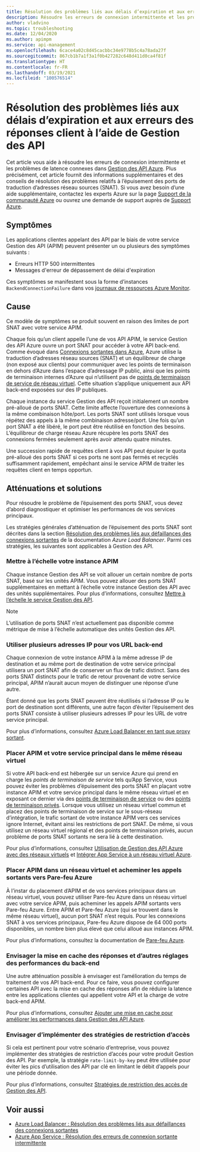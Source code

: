 ```yaml
---
title: Résolution des problèmes liés aux délais d’expiration et aux erreurs des réponses client à l’aide de Gestion des API
description: Résoudre les erreurs de connexion intermittente et les problèmes de latence connexes dans Gestion des API
author: vladvino
ms.topic: troubleshooting
ms.date: 12/04/2020
ms.author: apimpm
ms.service: api-management
ms.openlocfilehash: 6cace4a02c8d45cacbbc34e9778b5c4a78ada27f
ms.sourcegitcommit: 867cb1b7a1f3a1f0b427282c648d411d0ca4f81f
ms.translationtype: HT
ms.contentlocale: fr-FR
ms.lasthandoff: 03/19/2021
ms.locfileid: "100576514"
---
```

# <a name="troubleshooting-client-response-timeouts-and-errors-with-api-management"></a>Résolution des problèmes liés aux délais d’expiration et aux erreurs des réponses client à l’aide de Gestion des API

Cet article vous aide à résoudre les erreurs de connexion intermittente et les problèmes de latence connexes dans [Gestion des API Azure](./api-management-key-concepts.md). Plus précisément, cet article fournit des informations supplémentaires et des conseils de résolution des problèmes relatifs à l’épuisement des ports de traduction d’adresses réseau sources (SNAT). Si vous avez besoin d’une aide supplémentaire, contactez les experts Azure sur la page [Support de la communauté Azure](https://azure.microsoft.com/support/community/) ou ouvrez une demande de support auprès de [Support Azure](https://azure.microsoft.com/support/options/).

## <a name="symptoms"></a>Symptômes

Les applications clientes appelant des API par le biais de votre service Gestion des API (APIM) peuvent présenter un ou plusieurs des symptômes suivants :

* Erreurs HTTP 500 intermittentes
* Messages d'erreur de dépassement de délai d'expiration

Ces symptômes se manifestent sous la forme d’instances `BackendConnectionFailure` dans vos [journaux de ressources Azure Monitor](../azure-monitor/essentials/resource-logs.md).

## <a name="cause"></a>Cause

Ce modèle de symptômes se produit souvent en raison des limites de port SNAT avec votre service APIM.

Chaque fois qu’un client appelle l’une de vos API APIM, le service Gestion des API Azure ouvre un port SNAT pour accéder à votre API back-end. Comme évoqué dans [Connexions sortantes dans Azure](../load-balancer/load-balancer-outbound-connections.md), Azure utilise la traduction d’adresses réseau sources (SNAT) et un équilibreur de charge (non exposé aux clients) pour communiquer avec les points de terminaison en dehors d’Azure dans l’espace d’adressage IP public, ainsi que les points de terminaison internes d’Azure qui n’utilisent pas de [points de terminaison de service de réseau virtuel](../virtual-network/virtual-network-service-endpoints-overview.md). Cette situation s’applique uniquement aux API back-end exposées sur des IP publiques.

Chaque instance du service Gestion des API reçoit initialement un nombre pré-alloué de ports SNAT. Cette limite affecte l’ouverture des connexions à la même combinaison hôte/port. Les ports SNAT sont utilisés lorsque vous répétez des appels à la même combinaison adresse/port. Une fois qu’un port SNAT a été libéré, le port peut être réutilisé en fonction des besoins. L’équilibreur de charge réseau Azure récupère les ports SNAT des connexions fermées seulement après avoir attendu quatre minutes.

Une succession rapide de requêtes client à vos API peut épuiser le quota pré-alloué des ports SNAT si ces ports ne sont pas fermés et recyclés suffisamment rapidement, empêchant ainsi le service APIM de traiter les requêtes client en temps opportun.

## <a name="mitigations-and-solutions"></a>Atténuations et solutions

Pour résoudre le problème de l’épuisement des ports SNAT, vous devez d’abord diagnostiquer et optimiser les performances de vos services principaux.

Les stratégies générales d’atténuation de l’épuisement des ports SNAT sont décrites dans la section [Résolution des problèmes liés aux défaillances des connexions sortantes](../load-balancer/troubleshoot-outbound-connection.md) de la documentation *Azure Load Balancer*. Parmi ces stratégies, les suivantes sont applicables à Gestion des API.

### <a name="scale-your-apim-instance"></a>Mettre à l’échelle votre instance APIM

Chaque instance Gestion des API se voit allouer un certain nombre de ports SNAT, basé sur les unités APIM. Vous pouvez allouer des ports SNAT supplémentaires en mettant à l’échelle votre instance Gestion des API avec des unités supplémentaires. Pour plus d’informations, consultez [Mettre à l’échelle le service Gestion des API](upgrade-and-scale.md#scale-your-api-management-service).

> [!NOTE]
> L’utilisation de ports SNAT n’est actuellement pas disponible comme métrique de mise à l’échelle automatique des unités Gestion des API.

### <a name="use-multiple-ips-for-your-backend-urls"></a>Utiliser plusieurs adresses IP pour vos URL back-end

Chaque connexion de votre instance APIM à la même adresse IP de destination et au même port de destination de votre service principal utilisera un port SNAT afin de conserver un flux de trafic distinct. Sans des ports SNAT distincts pour le trafic de retour provenant de votre service principal, APIM n’aurait aucun moyen de distinguer une réponse d’une autre.

Étant donné que les ports SNAT peuvent être réutilisés si l’adresse IP ou le port de destination sont différents, une autre façon d’éviter l’épuisement des ports SNAT consiste à utiliser plusieurs adresses IP pour les URL de votre service principal.

Pour plus d’informations, consultez [Azure Load Balancer en tant que proxy sortant](../load-balancer/load-balancer-outbound-connections.md).

### <a name="place-your-apim-and-backend-service-in-the-same-vnet"></a>Placer APIM et votre service principal dans le même réseau virtuel

Si votre API back-end est hébergée sur un service Azure qui prend en charge les *points de terminaison de service* tels qu’App Service, vous pouvez éviter les problèmes d’épuisement des ports SNAT en plaçant votre instance APIM et votre service principal dans le même réseau virtuel et en exposant ce dernier via des [points de terminaison de service](../virtual-network/virtual-network-service-endpoints-overview.md) ou des [points de terminaison privés](../private-link/private-endpoint-overview.md). Lorsque vous utilisez un réseau virtuel commun et placez des points de terminaison de service sur le sous-réseau d’intégration, le trafic sortant de votre instance APIM vers ces services ignore Internet, évitant ainsi les restrictions de port SNAT. De même, si vous utilisez un réseau virtuel régional et des points de terminaison privés, aucun problème de ports SNAT sortants ne sera lié à cette destination.

Pour plus d’informations, consultez [Utilisation de Gestion des API Azure avec des réseaux virtuels](api-management-using-with-vnet.md) et [Intégrer App Service à un réseau virtuel Azure](../app-service/web-sites-integrate-with-vnet.md).

### <a name="place-your-apim-in-a-virtual-network-and-route-outbound-calls-to-azure-firewall"></a>Placer APIM dans un réseau virtuel et acheminer les appels sortants vers Pare-feu Azure

À l’instar du placement d’APIM et de vos services principaux dans un réseau virtuel, vous pouvez utiliser Pare-feu Azure dans un réseau virtuel avec votre service APIM, puis acheminer les appels APIM sortants vers Pare-feu Azure. Entre APIM et Pare-feu Azure (qui se trouvent dans le même réseau virtuel), aucun port SNAT n’est requis. Pour les connexions SNAT à vos services principaux, Pare-feu Azure dispose de 64 000 ports disponibles, un nombre bien plus élevé que celui alloué aux instances APIM.

Pour plus d’informations, consultez la documentation de [Pare-feu Azure](../firewall/overview.md).

### <a name="consider-response-caching-and-other-backend-performance-tuning"></a>Envisager la mise en cache des réponses et d’autres réglages des performances du back-end

Une autre atténuation possible à envisager est l’amélioration du temps de traitement de vos API back-end. Pour ce faire, vous pouvez configurer certaines API avec la mise en cache des réponses afin de réduire la latence entre les applications clientes qui appellent votre API et la charge de votre back-end APIM.

Pour plus d’informations, consultez [Ajouter une mise en cache pour améliorer les performances dans Gestion des API Azure](api-management-howto-cache.md).

### <a name="consider-implementing-access-restriction-policies"></a>Envisager d’implémenter des stratégies de restriction d’accès

Si cela est pertinent pour votre scénario d’entreprise, vous pouvez implémenter des stratégies de restriction d’accès pour votre produit Gestion des API. Par exemple, la stratégie `rate-limit-by-key` peut être utilisée pour éviter les pics d’utilisation des API par clé en limitant le débit d’appels pour une période donnée.

Pour plus d’informations, consultez [Stratégies de restriction des accès de Gestion des API](api-management-access-restriction-policies.md).

## <a name="see-also"></a>Voir aussi

* [Azure Load Balancer : Résolution des problèmes liés aux défaillances des connexions sortantes](../load-balancer/troubleshoot-outbound-connection.md)
* [Azure App Service : Résolution des erreurs de connexion sortante intermittente](../app-service/troubleshoot-intermittent-outbound-connection-errors.md)
